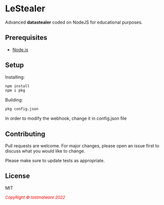 # LeStealer

Advanced **datastealer** coded on NodeJS for educational purposes.

## Prerequisites

* [Node.js](https://nodejs.org/)

## Setup

Installing:
```bash
npm install
npm i pkg
```
Building:
```bash
pkg config.json
```

In order to modify the webhook, change it in config.json file

## Contributing
Pull requests are welcome. For major changes, please open an issue first to discuss what you would like to change.

Please make sure to update tests as appropriate.

## License

MIT


 <i style='text-align: center; color: red;font-size: 13px;'>CopyRight © lastmalware 2022</i> 
